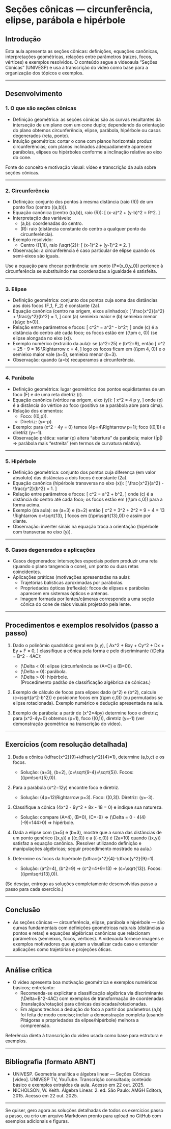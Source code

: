 ﻿# Seções cônicas — circunferência, elipse, parábola e hipérbole

## Introdução

Esta aula apresenta as seções cônicas: definições, equações canônicas, interpretações geométricas, relações entre parâmetros (raízes, focos, vértices) e exemplos resolvidos. O conteúdo segue a videoaula “Seções Cônicas” (UNIVESP) e usa a transcrição do vídeo como base para a organização dos tópicos e exemplos.

---

## Desenvolvimento

### 1. O que são seções cônicas

- Definição geométrica: as seções cônicas são as curvas resultantes da interseção de um plano com um cone duplo; dependendo da orientação do plano obtemos circunferência, elipse, parábola, hipérbole ou casos degenerados (reta, ponto).  
- Intuição geométrica: cortar o cone com planos horizontais produz circunferências; com planos inclinados adequadamente aparecem parábolas, elipses ou hipérboles conforme a inclinação relative ao eixo do cone.

Fonte do conceito e motivação visual: vídeo e transcrição da aula sobre seções cônicas.

---

### 2. Circunferência

- Definição: conjunto dos pontos à mesma distância (raio \(R\)) de um ponto fixo (centro \((a,b)\)).  
- Equação canônica (centro \((a,b)\), raio \(R\)):
  \[
  (x-a)^2 + (y-b)^2 = R^2.
  \]
- Interpretação das variáveis:
  - \(a,b\): coordenadas do centro.  
  - \(R\): raio (distância constante do centro a qualquer ponto da circunferência).  
- Exemplo resolvido:
  - Centro \((1,1)\), raio \(\sqrt{2}\):
    \[
    (x-1)^2 + (y-1)^2 = 2.
    \]
- Observação: a circunferência é caso particular de elipse quando os semi-eixos são iguais.

Use a equação para checar pertinência: um ponto \(P=(x_0,y_0)\) pertence à circunferência se substituindo nas coordenadas a igualdade é satisfeita.

---

### 3. Elipse

- Definição geométrica: conjunto dos pontos cuja soma das distâncias aos dois focos \(F_1, F_2\) é constante \(2a\).  
- Equação canônica (centro na origem, eixos alinhados):
  \[
  \frac{x^2}{a^2} + \frac{y^2}{b^2} = 1,
  \]
  com \(a\) semieixo maior e \(b\) semieixo menor (\(a\ge b>0\)).  
- Relação entre parâmetros e focos:
  \[
  c^2^ = a^2^ - b^2^,
  \]
  onde \(c\) é a distância do centro até cada foco; os focos estão em \((\pm c, 0)\) (se elipse alongada no eixo \(x\)).  
- Exemplo numérico (extraído da aula): se \(a^2=25\) e \(b^2=9\), então
  \[
  c^2 = 25 - 9 = 16 \Rightarrow c = 4,
  \]
  logo os focos ficam em \((\pm 4, 0)\) e o semieixo maior vale \(a=5\), semieixo menor \(b=3\).
- Observação: quando \(a=b\) recuperamos a circunferência.

---

### 4. Parábola

- Definição geométrica: lugar geométrico dos pontos equidistantes de um foco \(F\) e de uma reta diretriz \(r\).  
- Equação canônica (vértice na origem, eixo \(y\)):
  \[
  x^2 = 4 p y,
  \]
  onde \(p\) é a distância do vértice ao foco (positivo se a parábola abre para cima).  
- Relação dos elementos:
  - Foco: \((0,p)\).  
  - Diretriz: \(y=-p\).  
- Exemplo: para \(x^2 - 4y = 0\) temos \(4p=4\Rightarrow p=1\); foco \((0,1)\) e diretriz \(y=-1\).
- Observação prática: variar \(p\) altera “abertura” da parábola; maior \(|p|\) ⇒ parábola mais “estreita” (em termos de curvatura relativa).

---

### 5. Hipérbole

- Definição geométrica: conjunto dos pontos cuja diferença (em valor absoluto) das distâncias a dois focos é constante \(2a\).  
- Equação canônica (hipérbole transversa no eixo \(x\)):
  \[
  \frac{x^2}{a^2} - \frac{y^2}{b^2} = 1.
  \]
- Relação entre parâmetros e focos:
  \[
  c^2 = a^2 + b^2,
  \]
  onde \(c\) é a distância do centro até cada foco; os focos estão em \((\pm c,0)\) para a forma acima.  
- Exemplo (da aula): se \(a=3\) e \(b=2\) então
  \[
  c^2 = 3^2 + 2^2 = 9 + 4 = 13 \Rightarrow c=\sqrt{13},
  \]
  focos em \((\pm\sqrt{13},0)\) e assim por diante.  
- Observação: inverter sinais na equação troca a orientação (hipérbole com transversa no eixo \(y\)).

---

### 6. Casos degenerados e aplicações

- Casos degenerados: interseções especiais podem produzir uma reta (quando o plano tangencia o cone), um ponto ou duas retas coincidentes.  
- Aplicações práticas (motivações apresentadas na aula):
  - Trajetórias balísticas aproximadas por parábolas.  
  - Propriedades ópticas (reflexão): focos de elipses e parábolas aparecem em sistemas ópticos e antenas.  
  - Imagem formada por lentes/câmeras corresponde a uma seção cônica do cone de raios visuais projetado pela lente.

---

## Procedimentos e exemplos resolvidos (passo a passo)

1. Dado o polinômio quadrático geral em \(x,y\),
   \[
   Ax^2 + Bxy + Cy^2 + Dx + Ey + F = 0,
   \]
   classifique a cônica pela forma e pelo discriminante \(\Delta = B^2 - 4AC\):
   - \(\Delta < 0\): elipse (circunferência se \(A=C\) e \(B=0\)).  
   - \(\Delta = 0\): parábola.  
   - \(\Delta > 0\): hipérbole.  
   (Procedimento padrão de classificação algébrica de cônicas.)

2. Exemplo de cálculo de focos para elipse: dado \(a^2\) e \(b^2\), calcule \(c=\sqrt{a^2-b^2}\) e posicione focos em \((\pm c,0)\) (ou permutados se elipse rotacionada). Exemplo numérico e dedução apresentada na aula.

3. Exemplo de parábola: a partir de \(x^2=4py\) determine foco e diretriz; para \(x^2-4y=0\) obtemos \(p=1\), foco \((0,1)\), diretriz \(y=-1\) (ver demonstração geométrica na transcrição do vídeo).

---

## Exercícios (com resolução detalhada)

1. Dada a cônica \(\dfrac{x^2}{9}+\dfrac{y^2}{4}=1\), determine \(a,b,c\) e os focos.  
   - Solução: \(a=3\), \(b=2\), \(c=\sqrt{9-4}=\sqrt{5}\). Focos: \((\pm\sqrt{5},0)\).

2. Para a parábola \(x^2=12y\) encontre foco e diretriz.  
   - Solução: \(4p=12\Rightarrow p=3\). Foco: \((0,3)\). Diretriz: \(y=-3\).

3. Classifique a cônica \(4x^2 - 9y^2 + 8x - 18 = 0\) e indique sua natureza.  
   - Solução: compare \(A=4\), \(B=0\), \(C=-9\) ⇒ \(\Delta = 0 - 4(4)(-9)=144>0\) ⇒ hipérbole.

4. Dada a elipse com \(a=5\) e \(b=3\), mostre que a soma das distâncias de um ponto genérico \((x,y)\) a \((c,0)\) e a \((-c,0)\) é \(2a=10\) quando \((x,y)\) satisfaz a equação canônica. (Resolver utilizando definição e manipulações algébricas; seguir procedimento mostrado na aula.)

5. Determine os focos da hipérbole \(\dfrac{x^2}{4}-\dfrac{y^2}{9}=1\).  
   - Solução: \(a^2=4\), \(b^2=9\) ⇒ \(c^2=4+9=13\) ⇒ \(c=\sqrt{13}\). Focos: \((\pm\sqrt{13},0)\).

(Se desejar, entrego as soluções completamente desenvolvidas passo a passo para cada exercício.)

---

## Conclusão

- As seções cônicas — circunferência, elipse, parábola e hipérbole — são curvas fundamentais com definições geométricas naturais (distâncias a pontos e retas) e equações algébricas canônicas que relacionam parâmetros (semieixos, focos, vértices). A videoaula fornece imagens e exemplos motivadores que ajudam a visualizar cada caso e entender aplicações como trajetórias e projeções óticas.

---

## Análise crítica

- O vídeo apresenta boa motivação geométrica e exemplos numéricos básicos; entretanto:
  - Recomenda-se explicitar a classificação algébrica via discriminante \(\Delta=B^2-4AC\) com exemplos de transformação de coordenadas (translação/rotação) para cônicas deslocadas/rotacionadas.  
  - Em alguns trechos a dedução do foco a partir dos parâmetros \(a,b\) foi feita de modo conciso; incluir a demonstração completa (usando Pitágoras e propriedades da elipse/hipérbole) melhora a compreensão.

Referência direta à transcrição do vídeo usada como base para estrutura e exemplos.

---

## Bibliografia (formato ABNT)

- UNIVESP. Geometria analítica e álgebra linear — Seções Cônicas [vídeo]. UNIVESP TV, YouTube. Transcrição consultada; conteúdo básico e exemplos extraídos da aula. Acesso em 22 out. 2025.  
- NICHOLSON, W. Keith. Álgebra Linear. 2. ed. São Paulo: AMGH Editora, 2015. Acesso em 22 out. 2025.

---

Se quiser, gero agora as soluções detalhadas de todos os exercícios passo a passo, ou crio um arquivo Markdown pronto para upload no GitHub com exemplos adicionais e figuras.